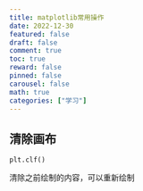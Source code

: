 ```yaml
---
title: matplotlib常用操作
date: 2022-12-30
featured: false
draft: false
comment: true
toc: true
reward: false
pinned: false
carousel: false
math: true
categories: ["学习"]
---
```


## 清除画布

```
plt.clf()
```

清除之前绘制的内容，可以重新绘制
